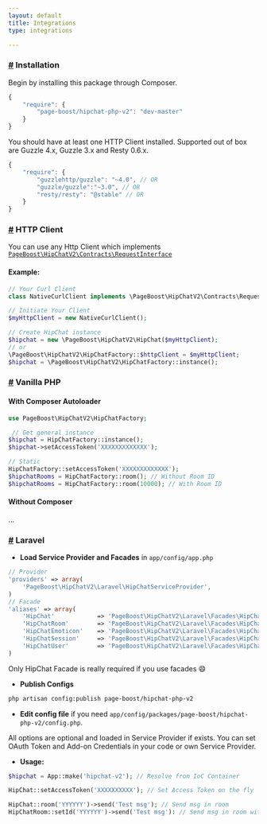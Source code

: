 ```yaml
---
layout: default
title: Integrations
type: integrations

---
```


### <a href="integrations.html#installation" name="installation">#</a> Installation

Begin by installing this package through Composer.

```js
{
    "require": {
        "page-boost/hipchat-php-v2": "dev-master"
    }
}
```

You should have at least one HTTP Client installed.
Supported out of box are Guzzle 4.x, Guzzle 3.x and Resty 0.6.x.

```js
{
    "require": {
        "guzzlehttp/guzzle": "~4.0", // OR
        "guzzle/guzzle":"~3.0", // OR
        "resty/resty": "@stable" // OR
    }
}
```

### <a href="integrations.html#httpclient" name="httpclient">#</a> HTTP Client

You can use any Http Client which implements [`PageBoost\HipChatV2\Contracts\RequestInterface`](https://github.com/PageBoost/hipchat-php-v2/blob/master/src/PageBoost/HipChatV2/Contracts/RequestInterface.php)

#### Example:

```php
// Your Curl Client
class NativeCurlClient implements \PageBoost\HipChatV2\Contracts\RequestInterface { ... }

// Initiate Your Client
$myHttpClient = new NativeCurlClient();

// Create HipChat instance
$hipchat = new \PageBoost\HipChatV2\HipChat($myHttpClient);
// or
\PageBoost\HipChatV2\HipChatFactory::$httpClient = $myHttpClient;
$hipchat = \PageBoost\HipChatV2\HipChatFactory::instance();
```

### <a href="integrations.html#vanilla_php" name="vanilla_php">#</a> Vanilla PHP

#### With Composer Autoloader

```php
use PageBoost\HipChatV2\HipChatFactory;

 // Get general instance
$hipchat = HipChatFactory::instance();
$hipchat->setAccessToken('XXXXXXXXXXXXX');

// Static
HipChatFactory::setAccessToken('XXXXXXXXXXXXX');
$hipchatRooms = HipChatFactory::room(); // Without Room ID
$hipchatRooms = HipChatFactory::room(10000); // With Room ID
```

#### Without Composer

...

### <a href="integrations.html#laravel" name="laravel">#</a> Laravel

- **Load Service Provider and Facades** in `app/config/app.php`

```php
// Provider
'providers' => array(
    'PageBoost\HipChatV2\Laravel\HipChatServiceProvider',
)
// Facade
'aliases' => array(
    'HipChat'            => 'PageBoost\HipChatV2\Laravel\Facades\HipChat',
    'HipChatRoom'        => 'PageBoost\HipChatV2\Laravel\Facades\HipChatRoom',
    'HipChatEmoticon'    => 'PageBoost\HipChatV2\Laravel\Facades\HipChatEmoticon',
    'HipChatSession'     => 'PageBoost\HipChatV2\Laravel\Facades\HipChatSession',
    'HipChatUser'        => 'PageBoost\HipChatV2\Laravel\Facades\HipChatUser',
)
```
Only HipChat Facade is really required if you use facades :smile:

- **Publish Configs**

```bash
php artisan config:publish page-boost/hipchat-php-v2
```

- **Edit config file** if you need `app/config/packages/page-boost/hipchat-php-v2/config.php`.

All options are optional and loaded in Service Provider if exists. You can set OAuth Token and Add-on Credentials in your code or own Service Provider.

- **Usage:**

```php
$hipchat = App::make('hipchat-v2'); // Resolve from IoC Container

HipChat::setAccessToken('XXXXXXXXXX'); // Set Access Token on the fly

HipChat::room('YYYYYY')->send('Test msg'); // Send msg in room
HipChatRoom::setId('YYYYYY')->send('Test msg'): // Send msg in room with shortcut facade

```
